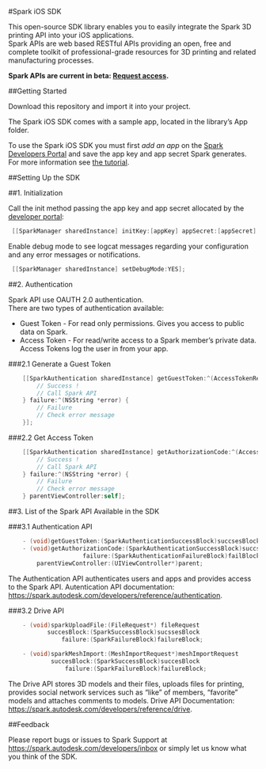 #Spark iOS SDK

This open-source SDK library enables you to easily integrate the Spark 3D printing API into your iOS applications.<br>
Spark APIs are web based RESTful APIs providing an open, free and complete toolkit of professional-grade resources for 3D printing and related manufacturing processes. 

<b>Spark APIs are current in beta: [Request access](https://spark.autodesk.com/developers/).</b>

##Getting Started

Download this repository and import it into your project.

The Spark iOS SDK comes with a sample app, located in the library’s App folder.

To use the Spark iOS SDK you must first <i>add an app</i> on the [Spark Developers Portal](https://spark.autodesk.com/developers/myApps) and save the app key and app secret Spark generates. For more information see [the tutorial](https://spark.autodesk.com/developers/reference/introduction/tutorials/register-an-app).

##Setting Up the SDK

##1. Initialization

Call the init method passing the app key and app secret allocated by the [developer portal](https://spark.autodesk.com/developers/myApps):
```objective-c
 [[SparkManager sharedInstance] initKey:[appKey] appSecret:[appSecret] envType:[ENV_TYPE]];
```
Enable debug mode to see logcat messages regarding your configuration and any error messages or notifications.<br>
```objective-c
 [[SparkManager sharedInstance] setDebugMode:YES];
```

##2. Authentication

Spark API use OAUTH 2.0 authentication.<br>
There are two types of authentication available:<br>
* Guest Token - For read only permissions. Gives you access to public data on Spark.
* Access Token - For read/write access to a Spark member’s private data. Access Tokens log the user in from your app.

###2.1 Generate a Guest Token

```objective-c
    [[SparkAuthentication sharedInstance] getGuestToken:^(AccessTokenResponse *responseObject) {
        // Success !
        // Call Spark API
    } failure:^(NSString *error) {
        // Failure
        // Check error message
    }];
```

###2.2  Get Access Token
```objective-c
    [[SparkAuthentication sharedInstance] getAuthorizationCode:^(AccessTokenResponse *responseObject) {
        // Success !
        // Call Spark API
    } failure:^(NSString *error) {
        // Failure
        // Check error message
    } parentViewController:self];

```
##3. List of the Spark API Available in the SDK

###3.1 Authentication API
```objective-c
    - (void)getGuestToken:(SparkAuthenticationSuccessBlock)succsesBlock failure:(SparkAuthenticationFailureBlock)failBlock;
    - (void)getAuthorizationCode:(SparkAuthenticationSuccessBlock)succsesBlock
                     failure:(SparkAuthenticationFailureBlock)failBlock
        parentViewController:(UIViewController*)parent;
```
The Authentication API authenticates users and apps and provides access to the Spark API. 
Autentication API documentation: https://spark.autodesk.com/developers/reference/authentication.

###3.2 Drive API
```objective-c     
    - (void)sparkUploadFile:(FileRequest*) fileRequest
           succesBlock:(SparkSuccessBlock)sucssesBlock
               failure:(SparkFailureBlock)failureBlock;

    - (void)sparkMeshImport:(MeshImportRequest*)meshImportRequest
            succesBlock:(SparkSuccessBlock)succesBlock
                failure:(SparkFailureBlock)failureBlock;
```

The Drive API stores 3D models and their files, uploads files for printing, provides social network services such as “like” of members, “favorite” models and attaches comments to models. 
Drive API Documentation: https://spark.autodesk.com/developers/reference/drive.

##Feedback

Please report bugs or issues to Spark Support at https://spark.autodesk.com/developers/inbox or simply let us know what you think of the SDK.

